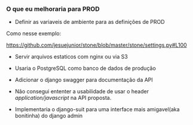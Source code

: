 
### O que eu melhoraria para PROD

* Definir as variaveis de ambiente para as definições de PROD
 
 Como nesse exemplo:
 
 https://github.com/jesuejunior/stone/blob/master/stone/settings.py#L100
 
* Servir arquivos estaticos com nginx ou via S3

* Usaria o PostgreSQL como banco de dados de produção

* Adicionar o django swagger para documentação da API

* Não consegui ententer a usabilidade de usar o header *application/javascript* na API proposta.


* Implementaria o django-suit para uma interface mais amigavel(aka bonitinha) do django admin
